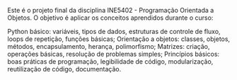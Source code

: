 
Este é o projeto final da disciplina INE5402 - Programação Orientada a Objetos. O objetivo é aplicar os conceitos aprendidos durante o curso:

Python básico: variáveis, tipos de dados, estruturas de controle de fluxo, loops de repetição, funções básicas;
Orientação a objetos: classes, objetos, métodos, encapsulamento, herança, polimorfismo;
Matrizes: criação, operações básicas, resolução de problemas simples;
Princípios básicos: boas práticas de programação, legibilidade de código, modularização, reutilização de código, documentação.

